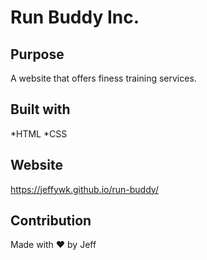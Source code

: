 # Run Buddy Inc.

## Purpose
A website that offers finess training services. 

## Built with
*HTML
*CSS

## Website
https://jeffywk.github.io/run-buddy/

## Contribution
Made with ❤️ by Jeff
